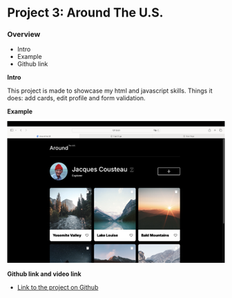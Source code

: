 # Project 3: Around The U.S.

### Overview

- Intro
- Example
- Github link 

**Intro**

This project is made to showcase my html and javascript skills. Things it does: add cards, edit profile and form validation.

**Example**

![screen width: 1280px](./images/screenshot.png)

**Github link and video link**

- [Link to the project on Github](https://twoorcas.github.io/se_project_aroundtheus/)


